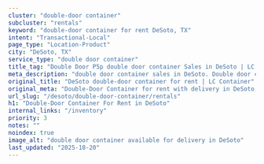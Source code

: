 ```yaml
---
cluster: "double-door container"
subcluster: "rentals"
keyword: "double-door container for rent DeSoto, TX"
intent: "Transactional-Local"
page_type: "Location-Product"
city: "DeSoto, TX"
service_type: "double door container"
title_tag: "Double Door P5p double door container Sales in DeSoto | LC Container"
meta_description: "double door container sales in DeSoto. Double door containers for easy access. Fast delivery, competitive pricing. Serving double door container area. Quote ID: BDK. Call (214) 524-4168 for your free quote today."
original_title: "DeSoto double-door container for rent | LC Container"
original_meta: "Double-Door Container for rent with delivery in DeSoto, TX. LC Container — local Since 2003. Get pricing today."
url_slug: "/desoto/double-door-container/rentals"
h1: "Double-Door Container For Rent in DeSoto"
internal_links: "/inventory"
priority: 3
notes: ""
noindex: true
image_alt: "double door container available for delivery in DeSoto"
last_updated: "2025-10-20"
---
```


<!-- TODO: Add unique city/inventory copy, images, and internal links here. -->
